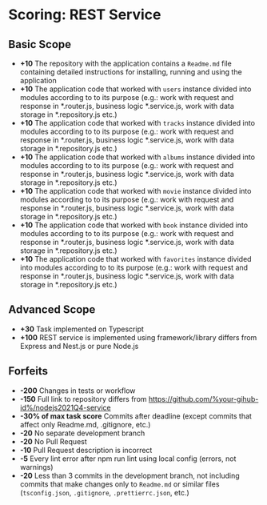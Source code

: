 # Scoring: REST Service

## Basic Scope

- **+10** The repository with the application contains a `Readme.md` file containing detailed instructions for installing, running and using the application
- **+10** The application code that worked with `users` instance divided into modules according to to its purpose (e.g.: work with request and response in *.router.js, business logic *.service.js, work with data storage in *.repository.js etc.)
- **+10** The application code that worked with `tracks` instance divided into modules according to to its purpose (e.g.: work with request and response in *.router.js, business logic *.service.js, work with data storage in *.repository.js etc.)
- **+10** The application code that worked with `albums` instance divided into modules according to to its purpose (e.g.: work with request and response in *.router.js, business logic *.service.js, work with data storage in *.repository.js etc.)
- **+10** The application code that worked with `movie` instance divided into modules according to to its purpose (e.g.: work with request and response in *.router.js, business logic *.service.js, work with data storage in *.repository.js etc.)
- **+10** The application code that worked with `book` instance divided into modules according to to its purpose (e.g.: work with request and response in *.router.js, business logic *.service.js, work with data storage in *.repository.js etc.)
- **+10** The application code that worked with `favorites` instance divided into modules according to to its purpose (e.g.: work with request and response in *.router.js, business logic *.service.js, work with data storage in *.repository.js etc.)

## Advanced Scope
- **+30** Task implemented on Typescript 
- **+100** REST service is implemented using framework/library differs from Express and Nest.js or pure Node.js

## Forfeits

- **-200** Changes in tests or workflow
- **-150** Full link to repository differs from https://github.com/%your-gihub-id%/nodejs2021Q4-service
- **-30% of max task score** Commits after deadline (except commits that affect only Readme.md, .gitignore, etc.)
- **-20** No separate development branch
- **-20** No Pull Request
- **-10** Pull Request description is incorrect
- **-5** Every lint error after npm run lint using local config (errors, not warnings) 
- **-20** Less than 3 commits in the development branch, not including commits that make changes only to `Readme.md` or similar files (`tsconfig.json`, `.gitignore`, `.prettierrc.json`, etc.)